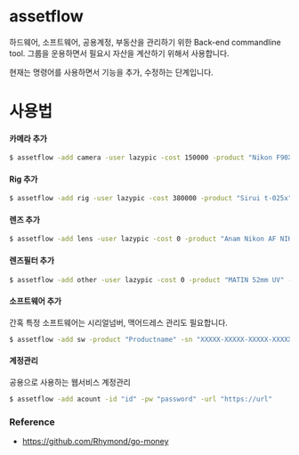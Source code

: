 # assetflow

하드웨어, 소프트웨어, 공용계정, 부동산을 관리하기 위한 Back-end commandline tool.
그룹을 운용하면서 필요시 자산을 계산하기 위해서 사용합니다.

현재는 명령어를 사용하면서 기능을 추가, 수정하는 단계입니다.

# 사용법

#### 카메라 추가

```bash
$ assetflow -add camera -user lazypic -cost 150000 -product "Nikon F90X" -description "기증"
```

#### Rig 추가

```bash
$ assetflow -add rig -user lazypic -cost 380000 -product "Sirui t-025x" -description "tripod"
```

#### 렌즈 추가

```bash
$ assetflow -add lens -user lazypic -cost 0 -product "Anam Nikon AF NIKKOR" -description "기증" -focallength "28-70mm" -sn 7005744
```

#### 렌즈필터 추가

```bash
$ assetflow -add other -user lazypic -cost 0 -product "MATIN 52mm UV" -description "lensfilter,기증"
```

#### 소프트웨어 추가
간혹 특정 소프트웨어는 시리얼넘버, 맥어드레스 관리도 필요합니다.

```bash
$ assetflow -add sw -product "Productname" -sn "XXXXX-XXXXX-XXXXX-XXXXX" -macaddress "68:3a:3a:14:59:b6"
```

#### 계정관리
공용으로 사용하는 웹서비스 계정관리

```bash
$ assetflow -add acount -id "id" -pw "password" -url "https://url"
```

### Reference
- https://github.com/Rhymond/go-money